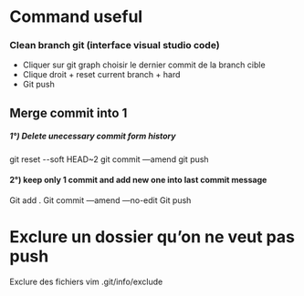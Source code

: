 # Command useful

### Clean branch git (interface visual studio code)
- Cliquer sur git graph choisir le dernier commit de la branch cible
- Clique droit + reset current branch + hard
- Git push


## Merge commit into 1

##### 1°) Delete unecessary commit form history
git reset --soft HEAD~2
git commit —amend
git push
#### 2°) keep only 1 commit and add new one into last commit message
Git add .
Git commit —amend —no-edit
Git push

# Exclure un dossier qu’on ne veut pas push
Exclure des fichiers
vim .git/info/exclude
